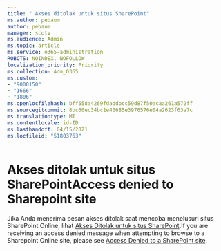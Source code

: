 ```yaml
---
title: " Akses ditolak untuk situs SharePoint"
ms.author: pebaum
author: pebaum
manager: scotv
ms.audience: Admin
ms.topic: article
ms.service: o365-administration
ROBOTS: NOINDEX, NOFOLLOW
localization_priority: Priority
ms.collection: Adm_O365
ms.custom:
- "9000150"
- "1666"
- "1806"
ms.openlocfilehash: bff558a4269fdaddbcc59d87f50acaa261a572ff
ms.sourcegitcommit: 8bc60ec34bc1e40685e3976576e04a2623f63a7c
ms.translationtype: MT
ms.contentlocale: id-ID
ms.lasthandoff: 04/15/2021
ms.locfileid: "51803763"
---
```

# <a name="access-denied-to-sharepoint-site"></a><span data-ttu-id="a7074-102">Akses ditolak untuk situs SharePoint</span><span class="sxs-lookup"><span data-stu-id="a7074-102">Access denied to Sharepoint site</span></span>

<span data-ttu-id="a7074-103">Jika Anda menerima pesan akses ditolak saat mencoba menelusuri situs SharePoint Online, lihat [Akses Ditolak untuk situs SharePoint](https://docs.microsoft.com/sharepoint/troubleshoot/administration/access-denied-or-need-permission-error-sharepoint-online-or-onedrive-for-business#when-accessing-a-sharepoint-site).</span><span class="sxs-lookup"><span data-stu-id="a7074-103">If you are receiving an access denied message when attempting to browse to a Sharepoint Online site, please see [Access Denied to a SharePoint site](https://docs.microsoft.com/sharepoint/troubleshoot/administration/access-denied-or-need-permission-error-sharepoint-online-or-onedrive-for-business#when-accessing-a-sharepoint-site).</span></span>
